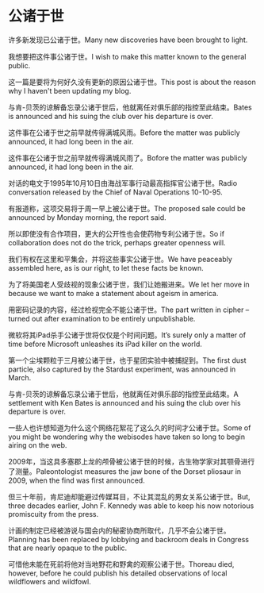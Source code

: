 # 公诸于世

<p><span class="chinese">许多新发现已公诸于世。</span><span class="english">Many new discoveries have been brought to light.</span></p>

<p><span class="chinese">我想要把这件事公诸于世。</span><span class="english">I wish to make this matter known to the general public.</span></p>

<p><span class="chinese">这一篇是要将为何好久没有更新的原因公诸于世。</span><span class="english">This post is about the reason why I haven't been updating my blog.</span></p>

<p><span class="chinese">与肯-贝茨的谅解备忘录公诸于世后，他就离任对俱乐部的指控至此结束。</span><span class="english">Bates is announced and his suing the club over his departure is over.</span></p>

<p><span class="chinese">这件事在公诸于世之前早就传得满城风雨。</span><span class="english">Before the matter was publicly announced, it had long been in the air.</span></p>

<p><span class="chinese">这件事在公诸于世之前早就传得满城风雨了。</span><span class="english">Bofore the matter was publicly announced, it had long been in the air.</span></p>

<p><span class="chinese">对话的电文于1995年10月10日由海战军事行动最高指挥官公诸于世。</span><span class="english">Radio conversation released by the Chief of Naval Operations 10-10-95.</span></p>

<p><span class="chinese">有报道称，这项交易将于周一早上被公诸于世。</span><span class="english">The proposed sale could be announced by Monday morning, the report said.</span></p>

<p><span class="chinese">所以即使没有合作项目，更大的公开性也会使药物专利公诸于世。</span><span class="english">So if collaboration does not do the trick, perhaps greater openness will.</span></p>

<p><span class="chinese">我们有权在这里和平集会，并将这些事实公诸于世。</span><span class="english">We have peaceably assembled here, as is our right, to let these facts be known.</span></p>

<p><span class="chinese">为了将美国老人受歧视的现象公诸于世，我们让她搬进来。</span><span class="english">We let her move in because we want to make a statement about ageism in america.</span></p>

<p><span class="chinese">用密码记录的内容，经过检视完全不能公诸于世。</span><span class="english">The part written in cipher – turned out after examination to be entirely unpublishable.</span></p>

<p><span class="chinese">微软将其iPad杀手公诸于世将仅仅是个时间问题。</span><span class="english">It’s surely only a matter of time before Microsoft unleashes its iPad killer on the world.</span></p>

<p><span class="chinese">第一个尘埃颗粒于三月被公诸于世，也于星团实验中被捕捉到。</span><span class="english">The first dust particle, also captured by the Stardust experiment, was announced in March.</span></p>

<p><span class="chinese">与肯-贝茨的谅解备忘录公诸于世后，他就离任对俱乐部的指控至此结束。</span><span class="english">A settlement with Ken Bates is announced and his suing the club over his departure is over.</span></p>

<p><span class="chinese">一些人也许想知道为什么这个网络花絮花了这么久的时间才公诸于世。</span><span class="english">Some of you might be wondering why the webisodes have taken so long to begin airing on the web.</span></p>

<p><span class="chinese">2009年，当这具多塞郡上龙的颅骨被公诸于世的时候，古生物学家对其颚骨进行了测量。</span><span class="english">Paleontologist measures the jaw bone of the Dorset pliosaur in 2009, when the find was first announced.</span></p>

<p><span class="chinese">但三十年前，肯尼迪却能避过传媒耳目，不让其混乱的男女关系公诸于世。</span><span class="english">But, three decades earlier, John F. Kennedy was able to keep his now notorious promiscuity from the press.</span></p>

<p><span class="chinese">计画的制定已经被游说与国会内的秘密协商所取代，几乎不会公诸于世。</span><span class="english">Planning has been replaced by lobbying and backroom deals in Congress that are nearly opaque to the public.</span></p>

<p><span class="chinese">可惜他未能在死前将他对当地野花和野禽的观察公诸于世。</span><span class="english">Thoreau died, however, before he could publish his detailed observations of local wildflowers and wildfowl.</span></p>

